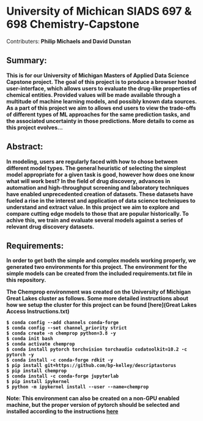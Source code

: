 # University of Michican SIADS 697 & 698 Chemistry-Capstone

Contributers:
<b>Philip Michaels and David Dunstan<b>

## Summary: 

This is for our University of Michigan Masters of Applied Data Science Capstone project. The goal of this project is to produce a browser hosted user-interface, which allows users to evaluate the drug-like properties of chemical entities. Provided values will be made available through a multitude of machine learning models, and possibly known data sources. As a part of this project we aim to allows end users to view the trade-offs of different types of ML approaches for the same prediction tasks, and the associated uncertainty in those predictions. More details to come as this project evolves...

## Abstract:

In modeling, users are regularly faced with how to chose between different model types. The general heuristic of selecting the simplest model appropriate for a given task is good, however how does one know what will work best? In the field of drug discovery, advances in automation and high-throughput screening and laboratory techniques have enabled unprecedented creation of datasets. These datasets have fueled a rise in the interest and application of data science techniques to understand and extract value. In this project we aim to explore and compare cutting edge models to those that are popular historically. To achive this, we train and evaluate several models against a series of relevant drug discovery datasets.  

## Requirements:

In order to get both the simple and complex models working properly, we generated two environments for this project. The environment for the simple models can be created from the included requirements.txt file in this repository. 

The Chemprop environment was created on the University of Michigan Great Lakes cluster as follows. Some more detailed instructions about how we setup the cluster for this project can be found [here](Great Lakes Access Instructions.txt)

    $ conda config --add channels conda-forge
    $ conda config --set channel_priority strict
    $ conda create -n chemprop python=3.8 -y
    $ conda init bash
    $ conda activate chemprop
    $ conda install pytorch torchvision torchaudio cudatoolkit=10.2 -c pytorch -y
    $ conda install -c conda-forge rdkit -y
    $ pip install git+https://github.com/bp-kelley/descriptastorus
    $ pip install chemprop
    $ conda install -c conda-forge jupyterlab
    $ pip install ipykernel
    $ python -m ipykernel install --user --name=chemprop

Note: This environment can also be created on a non-GPU enabled machine, but the proper version of pytorch should be selected and installed according to the instructions [here](https://pytorch.org/get-started/locally/) 
